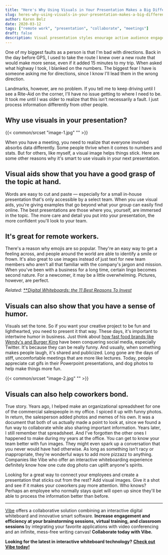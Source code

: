```yaml
---
title: "Here's Why Using Visuals in Your Presentation Makes a Big Difference"
slug: heres-why-using-visuals-in-your-presentation-makes-a-big-difference
author: Karen Belz
date: 2020-03-12
tags: ["remote work", "presentation", "collaborate", "meetings"]
draft: false
description: Visual presentation styles enourage active audience engagement
---
```






One of my biggest faults as a person is that I'm bad with directions. Back in the day before GPS, I used to take the route I knew over a new route that would make more sense, even if it added 15 minutes to my trip. When asked what highway I took, I blanked on the numbers. The biggest fear I have is someone asking me for directions, since I know I'll lead them in the wrong direction.

Landmarks, however, are no problem. If you tell me to keep driving until I see a Rite-Aid on the corner, I'll have no issue getting to where I need to be. It took me until I was older to realize that this isn't necessarily a fault. I just process information differently from other people.


## Why use visuals in your presentation?
{{< common/srcset "image-1.jpg" "" >}}


When you have a meeting, you need to realize that everyone involved absorbs data differently. Some people thrive when it comes to numbers and stats. But for others, like myself, a visual image helps things stick. Here are some other reasons why it's smart to use visuals in your next presentation.


## Visual aids show that you have a good grasp of the topic at hand. 

Words are easy to cut and paste — especially for a small in-house presentation that's only accessible by a select team. When you use visual aids, you're giving examples that go beyond what your group can easily find online. The best presentations are those where you, yourself, are immersed in the topic. The more care and detail you put into your presentation, the more confident you'll look to your team. 


## It's great for remote workers. 

There's a reason why emojis are so popular. They're an easy way to get a feeling across, and people around the world are able to identify a smile or frown. It's also great to use images instead of just text for new team members who aren't all that familiar with the company's jargon and mission. When you've been with a business for a long time, certain lingo becomes second nature. For a newcomer, it may be a little overwhelming. Pictures, however, are perfect. 

*Related:* [**](https://vibe.us/blog/8-ways-to-brainstorm-with-remote-workers/)[*Digital Whiteboards: the 11 Best Reasons To Invest*](https://vibe.us/blog/11-best-reasons-to-invest-in-a-digital-whiteboard/)


## Visuals can also show that you have a sense of humor. 

Visuals set the tone. So if you want your creative project to be fun and lighthearted, you need to present it that way. These days, it's important to intertwine humor in business. Just think about [how fast food brands like Wendy's and Burger King](https://people.com/food/best-fast-food-tweets/) have been conquering social media, especially Twitter. It's because they can be really funny. And usually, when something makes people laugh, it's shared and publicized. Long gone are the days of stiff, uncomfortable meetings that are more like lectures. Today, people appreciate cat gifs in their Powerpoint presentations, and dog photos to help make things more fun. 


{{< common/srcset "image-2.jpg" "" >}}



## Visuals can also help coworkers bond. 

True story. Years ago, I helped make an organizational spreadsheet for one of the commercial salespeople in my office. I spiced it up with funny photos. In return, the salesperson added photos and memes of his own. It was a document that both of us actually made a point to look at, since we found a fun way to collaborate while also sharing important information. Years later, I still remember that spreadsheet. And I've forgotten the other ones I happened to make during my years at the office. You can get to know your team better with fun images. They might even spark up a conversation that you never would have had otherwise. As long as something isn't racy or inappropriate, they're wonderful ways to add more pizzazz to anything. Companies like Vibe who offer an interactive whiteboarding experience definitely know how one cute dog photo can uplift anyone's spirits. 

Looking for a great way to connect your employees and create a presentation that sticks out from the rest? Add visual images. Give it a shot and see if it makes your coworkers pay more attention. Who knows? Perhaps an employee who normally stays quiet will open up since they'll be able to process the information better than before. 


----------

[Vibe](https://vibe.us/) offers a collaborative solution combining an interactive digital whiteboard and innovative smart software. **Increase engagement and efficiency at your brainstorming sessions, virtual training, and classroom sessions** by integrating your favorite applications with video conferencing and an infinite, mess-free writing canvas! **Collaborate today with Vibe.**

**Looking for the latest in interactive whiteboard technology?** [**Check out Vibe today!**](https://vibe.us/order/)
